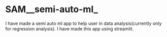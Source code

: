 # SAM__semi-auto-ml_
I have made a semi auto ml app to help user in data analysis(currently only for regression analysis). I have made this app using streamlit.
